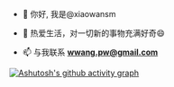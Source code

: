 - 👋 你好, 我是@xiaowansm

- 💞️ 热爱生活，对一切新的事物充满好奇😄

- 📫 与我联系 **wwang.pw@gmail.com**

[![Ashutosh's github activity graph](https://github-readme-activity-graph.yuyangyu755.repl.co/graph?username=xiaowansm5&theme=github-light)](https://github.com/xiaowansm5)


